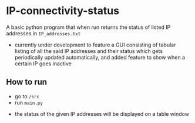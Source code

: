 # IP-connectivity-status

A basic python program that when run returns the status of listed IP addresses in `IP_addresses.txt`
- currently under development to feature a GUI consisting of tabular listing of all the said IP addresses and their status which gets periodically updated automatically, and added feature to show when a certain IP goes inactive

## How to run
- go to `/src`
- run `main.py`
<!-- - the status of the given IP addresses will be returned on stdout with the convention of <br> -->
<!-- Hostname | IP Address | Status | Avg Latency | %Packets lost -->
- the status of the given IP addresses will be displayed on a table window

